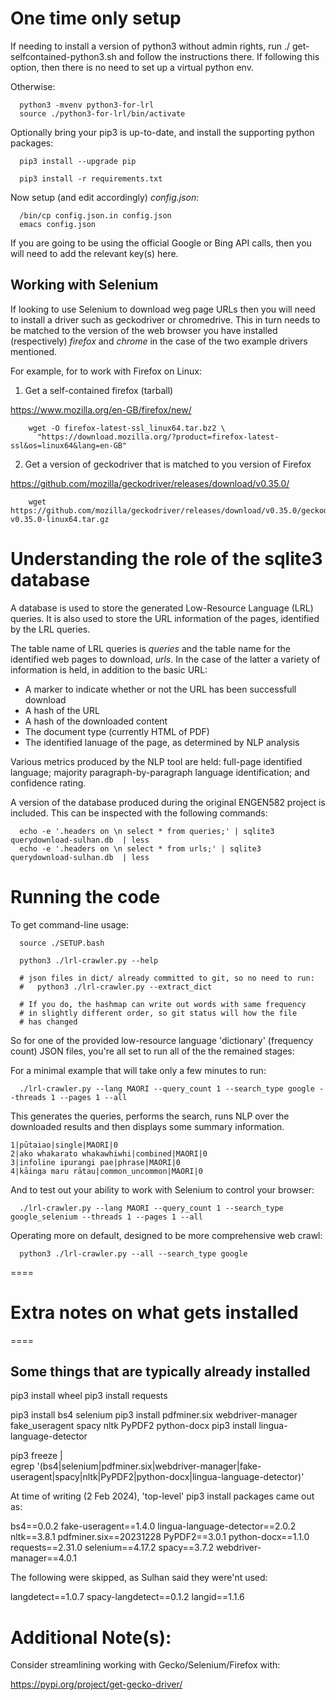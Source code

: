 
# One time only setup

If needing to install a version of python3 without admin rights,
run ./ get-selfcontained-python3.sh and follow the instructions there.
If following this option, then there is no need to set up a virtual
python env.

Otherwise:

```
  python3 -mvenv python3-for-lrl
  source ./python3-for-lrl/bin/activate
```

Optionally bring your pip3 is up-to-date, and install the
supporting python packages:

```
  pip3 install --upgrade pip

  pip3 install -r requirements.txt
```

Now setup (and edit accordingly) _config.json_:
```
  /bin/cp config.json.in config.json
  emacs config.json
```

If you are going to be using the official Google or Bing API calls,
then you will need to add the relevant key(s) here.

## Working with Selenium

If looking to use Selenium to download weg page URLs then you will
need to install a driver such as geckodriver or chromedrive.
This in turn needs to be matched to the version of the web browser
you have installed (respectively) _firefox_ and _chrome_ in
the case of the two example drivers mentioned.

For example, for to work with Firefox on Linux:

1. Get a self-contained firefox (tarball)

  https://www.mozilla.org/en-GB/firefox/new/
```
    wget -O firefox-latest-ssl_linux64.tar.bz2 \
      "https://download.mozilla.org/?product=firefox-latest-ssl&os=linux64&lang=en-GB"
```

2. Get a version of geckodriver that is matched to you version of Firefox


  https://github.com/mozilla/geckodriver/releases/download/v0.35.0/
``` 
    wget https://github.com/mozilla/geckodriver/releases/download/v0.35.0/geckodriver-v0.35.0-linux64.tar.gz
```

# Understanding the role of the sqlite3 database

A database is used to store the generated Low-Resource Language (LRL)
queries.  It is also used to store the URL information of the
pages, identified by the LRL queries.

The table name of LRL queries is _queries_ and the table name for the
identified web pages to download, _urls_.  In the case of the latter
a variety of information is held, in addition to the basic URL:

  * A marker to indicate whether or not the URL has been successfull download
  * A hash of the URL
  * A hash of the downloaded content
  * The document type (currently HTML of PDF)
  * The identified lanuage of the page, as determined by NLP analysis

Various metrics produced by the NLP tool are held:
full-page identified language; majority paragraph-by-paragraph language
identification; and confidence rating.

A version of the database produced during the original ENGEN582 project
is included.  This can be inspected with the following commands:

```
  echo -e '.headers on \n select * from queries;' | sqlite3 querydownload-sulhan.db  | less
  echo -e '.headers on \n select * from urls;' | sqlite3 querydownload-sulhan.db  | less
```    

# Running the code

To get command-line usage:

```
  source ./SETUP.bash

  python3 ./lrl-crawler.py --help
```

```
  # json files in dict/ already committed to git, so no need to run:
  #   python3 ./lrl-crawler.py --extract_dict

  # If you do, the hashmap can write out words with same frequency
  # in slightly different order, so git status will how the file
  # has changed
```


So for one of the provided low-resource language 'dictionary' (frequency count)
JSON files, you're all set to run all of the the remained stages:

For a minimal example that will take only a few minutes to run:

```
  ./lrl-crawler.py --lang MAORI --query_count 1 --search_type google --threads 1 --pages 1 --all
```

This generates the queries, performs the search, runs NLP over the downloaded
results and then displays some summary information.


```
1|pūtaiao|single|MAORI|0
2|ako whakarato whakawhiwhi|combined|MAORI|0
3|infoline ipurangi pae|phrase|MAORI|0
4|kāinga maru rātau|common_uncommon|MAORI|0
```


And to test out your ability to work with Selenium to control your browser:

```
  ./lrl-crawler.py --lang MAORI --query_count 1 --search_type google_selenium --threads 1 --pages 1 --all
```

Operating more on default, designed to be more comprehensive web crawl:

```
  python3 ./lrl-crawler.py --all --search_type google
```


====
# Extra notes on what gets installed
====

## Some things that are typically already installed
pip3 install wheel
pip3 install requests

pip3 install bs4 selenium
pip3 install pdfminer.six webdriver-manager fake_useragent spacy nltk PyPDF2 python-docx 
pip3 install lingua-language-detector

pip3 freeze | \
    egrep '(bs4|selenium|pdfminer.six|webdriver-manager|fake-useragent|spacy|nltk|PyPDF2|python-docx|lingua-language-detector)'


At time of writing (2 Feb 2024), 'top-level' pip3 install packages came out as:

  bs4==0.0.2
  fake-useragent==1.4.0
  lingua-language-detector==2.0.2
  nltk==3.8.1
  pdfminer.six==20231228
  PyPDF2==3.0.1
  python-docx==1.1.0
  requests==2.31.0
  selenium==4.17.2
  spacy==3.7.2
  webdriver-manager==4.0.1

The following were skipped, as Sulhan said they were'nt used:

langdetect==1.0.7
spacy-langdetect==0.1.2
langid==1.1.6


# Additional Note(s):

Consider streamlining working with Gecko/Selenium/Firefox with:

  https://pypi.org/project/get-gecko-driver/
